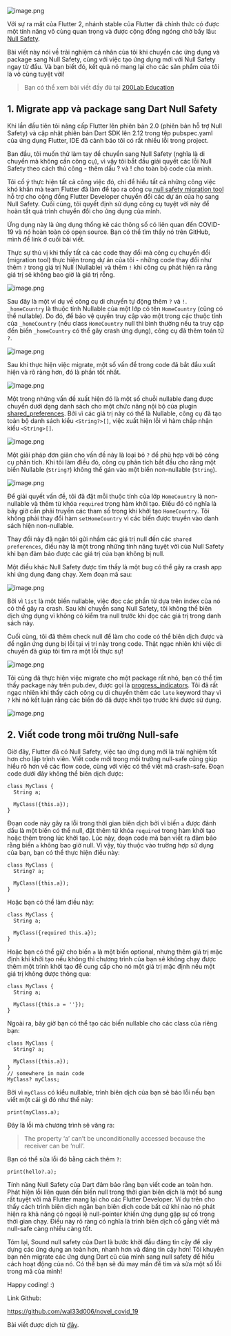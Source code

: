 ![image.png](https://images.viblo.asia/92143d70-fcf7-4653-990a-d94846b12120.png)

Với sự ra mắt của Flutter 2, nhánh stable của Flutter đã chính thức có được một tính năng vô cùng quan trọng và được cộng đồng ngóng chờ bấy lâu: [Null Safety](https://medium.com/dartlang/announcing-dart-null-safety-beta-87610fee6730).

Bài viết này nói về trải nghiệm cá nhân của tôi khi chuyển các ứng dụng và package sang Null Safety, cùng với việc tạo ứng dụng mới với Null Safety ngay từ đầu. Và bạn biết đó, kết quả nó mang lại cho các sản phẩm của tôi là vô cùng tuyệt vời!

> Bạn có thể xem bài viết đầy đủ tại [200Lab Education](https://200lab.io/blog/toi-uu-app-flutter-voi-dart-null-safety/)

## 1. Migrate app và package sang Dart Null Safety

Khi lần đầu tiên tôi nâng cấp Flutter lên phiên bản 2.0 (phiên bản hỗ trợ Null Safety) và cập nhật phiên bản Dart SDK lên 2.12 trong tệp pubspec.yaml của ứng dụng Flutter, IDE đã cảnh báo tôi có rất nhiều lỗi trong project.

Ban đầu, tôi muốn thử làm tay để chuyển sang Null Safety (nghĩa là di chuyển mà không cần công cụ), vì vậy tôi bắt đầu giải quyết các lỗi Null Safety theo cách thủ công - thêm dấu ? và ! cho toàn bộ code của mình.

Tôi cố ý thực hiện tất cả công việc đó, chỉ để hiểu tất cả những công việc khó khăn mà team Flutter đã làm để tạo ra công cụ[ null safety migration tool](https://dart.dev/null-safety/migration-guide#migration-tool) hỗ trợ cho cộng đồng Flutter Developer chuyển đổi các dự án của họ sang Null Safety. Cuối cùng, tôi quyết định sử dụng công cụ tuyệt vời này để hoàn tất quá trình chuyển đổi cho ứng dụng của mình.

Ứng dụng này là ứng dụng thống kê các thông số có liên quan đến COVID-19 và nó hoàn toàn có open source. Bạn có thể tìm thấy nó trên GitHub, mình để link ở cuối bài viết.

Thực sự thú vị khi thấy tất cả các code thay đổi mà công cụ chuyển đổi (migration tool) thực hiện trong dự án của tôi - những code thay đổi như thêm `?` trong giá trị Null (Nullable) và thêm `!` khi công cụ phát hiện ra rằng giá trị sẽ không bao giờ là giá trị rỗng.

![image.png](https://images.viblo.asia/1eb8b420-2d93-44b1-9c1e-23cdeb644633.png)

Sau đây là một ví dụ về công cụ di chuyển tự động thêm `?` và `!`.  `_homeCountry` là thuộc tính Nullable của một lớp có tên `HomeCountry` (cũng có thể nullable). Do đó, để bảo vệ quyền truy cập vào một trong các thuộc tính của `_homeCountry` (nếu class `HomeCountry` null thì bình thường nếu ta truy cập đến biến `_homeCountry` có thể gây crash ứng dụng), công cụ đã thêm toán tử `?`.‌‌     

![image.png](https://images.viblo.asia/8935c6d4-b7b8-4cb6-89dd-9054ef23797b.png)

Sau khi thực hiện việc migrate, một số vấn đề trong code đã bắt đầu xuất hiện và rõ ràng hơn, đó là phần tốt nhất.

![image.png](https://images.viblo.asia/57cf4499-4f34-491b-ab15-60d0bef87714.png)

Một trong những vấn đề xuất hiện đó là một số chuỗi nullable đang được chuyển dưới dạng danh sách cho một chức năng nội bộ của plugin [shared_preferences](https://pub.dev/packages/shared_preferences). Bởi vì các giá trị này có thể là Nullable, công cụ đã tạo toàn bộ danh sách kiểu `<String?>[]`, việc xuất hiện lỗi vì hàm chấp nhận kiểu `<String>[]`.

![image.png](https://images.viblo.asia/1814acf6-492b-4faa-a5bc-aea60cafe97f.png)

Một giải pháp đơn giản cho vấn đề này là loại bỏ `?` để phù hợp với bộ công cụ phân tích. Khi tôi làm điều đó, công cụ phân tích bắt đầu cho rằng một biến Nullable (`String?`) không thể gán vào một biến non-nullable (`String`).

![image.png](https://images.viblo.asia/64877f79-ff78-4d5d-be8b-dad81244f8f4.png)

Để giải quyết vấn đề, tôi đã đặt mỗi thuộc tính của lớp `HomeCountry` là non-nullable và thêm từ khóa `required` trong hàm khởi tạo. Điều đó có nghĩa là bây giờ cần phải truyền các tham số trong khi khởi tạo `HomeCountry`. Tôi không phải thay đổi hàm `setHomeCountry` vì các biến được truyền vào danh sách hiện non-nullable.

Thay đổi này đã ngăn tôi gửi nhầm các giá trị null đến các `shared preferences`, điều này là một trong những tính năng tuyệt vời của Null Safety khi bạn đảm bảo được các giá trị của bạn không bị null.

‌‌Một điều khác Null Safety được tìm thấy là một bug có thể gây ra crash app khi ứng dụng đang chạy. Xem đoạn mã sau:

![image.png](https://images.viblo.asia/7469feb7-b6ba-41ce-9c2a-bf8abf013cde.png)

Bởi vì `list` là một biến nullable, việc đọc các phần tử dựa trên index của nó có thể gây ra crash. Sau khi chuyển sang Null Safety, tôi không thể biên dịch ứng dụng vì không có kiểm tra null trước khi đọc các giá trị trong danh sách này.

Cuối cùng, tôi đã thêm check null để làm cho code có thể biên dịch được và để ngăn ứng dụng bị lỗi tại vị trí này trong code. Thật ngạc nhiên khi việc di chuyển đã giúp tôi tìm ra một lỗi thực sự!

![image.png](https://images.viblo.asia/ebc75082-6dab-4485-8e0d-38811f00227d.png)

Tôi cũng đã thực hiện việc migrate cho một package rất nhỏ, bạn có thể tìm thấy package này trên pub.dev, được gọi là [progress_indicators](https://pub.dev/packages/progress_indicators). Tôi đã rất ngạc nhiên khi thấy cách công cụ di chuyển thêm các `late` keyword thay vì `?` khi nó kết luận rằng các biến đó đã được khởi tạo trước khi được sử dụng.

![image.png](https://images.viblo.asia/b9df75c7-48b9-4c57-992f-80505a58316a.png)

## 2. Viết code trong môi trường Null-safe

Giờ đây, Flutter đã có Null Safety, việc tạo ứng dụng mới là trải nghiệm tốt hơn cho lập trình viên. Viết code mới trong môi trường null-safe cũng giúp hiểu rõ hơn về các flow code, cùng với việc có thể viết mã crash-safe. Đoạn code dưới đây không thể biên dịch được:

```
class MyClass {
  String a;

  MyClass({this.a});
}
```

Đoạn code này gây ra lỗi trong thời gian biên dịch bởi vì biến `a` được đánh dấu là một biến có thể null, đặt thêm từ khóa `required` trong hàm khởi tạo hoặc thêm trong lúc khởi tạo. Lúc này, đoạn code mà bạn viết ra đảm bảo rằng biến `a` không bao giờ null. Vì vậy, tùy thuộc vào trường hợp sử dụng của bạn, bạn có thể thực hiện điều này:

```
class MyClass {
  String? a;

  MyClass({this.a});
}
```

Hoặc bạn có thể làm điều này:

```
class MyClass {
  String a;

  MyClass({required this.a});
}
```

Hoặc bạn có thể giữ cho biến `a` là một biến optional, nhưng thêm giá trị mặc định khi khởi tạo nếu không thì chương trình của bạn sẽ không chạy được thêm một trình khởi tạo để cung cấp cho nó một giá trị mặc định nếu một giá trị không được thông qua:

```
class MyClass {
  String a;

  MyClass({this.a = ''});
}
```

Ngoài ra, bây giờ bạn có thể tạo các biến nullable cho các class của riêng bạn:

```
class MyClass {
  String? a;

  MyClass({this.a});
}
// somewhere in main code
MyClass? myClass;
```

Bởi vì `myClass` có kiểu nullable, trình biên dịch của bạn sẽ báo lỗi nếu bạn viết một cái gì đó như thế này:

```
print(myClass.a);
```

‌‌Đây là lỗi mà chương trình sẽ văng ra:

> The property ‘a’ can’t be unconditionally accessed because the receiver can be ‘null’.

Bạn có thể sửa lỗi đó bằng cách thêm `?`:

```
print(hello?.a);
```

Tính năng Null Safety của Dart đảm bảo rằng bạn viết code an toàn hơn. Phát hiện lỗi liên quan đến biến null trong thời gian biên dịch là một bổ sung  rất tuyệt vời mà Flutter mang lại cho các Flutter Developer. Ví dụ trên cho thấy cách trình biên dịch ngăn bạn biên dịch code bất cứ khi nào nó phát hiện ra khả năng có ngoại lệ null-pointer khiến ứng dụng gặp sự cố trong thời gian chạy. Điều này rõ ràng có nghĩa là trình biên dịch cố gắng viết mã null-safe càng nhiều càng tốt.

Tóm lại, Sound null safety của Dart là bước khởi đầu đáng tin cậy để xây dựng các ứng dụng an toàn hơn, nhanh hơn và đáng tin cậy hơn! Tôi khuyên bạn nên migrate các ứng dụng Dart cũ của mình sang null safety để hiểu cách hoạt động của nó. Có thể bạn sẽ đủ may mắn để tìm và sửa một số lỗi trong mã của mình!

Happy coding! :)

Link Github:

https://github.com/wal33d006/novel_covid_19

Bài viết được dịch từ [đây](https://medium.com/dartlang/how-darts-null-safety-helped-me-augment-my-projects-af58f8129cf).